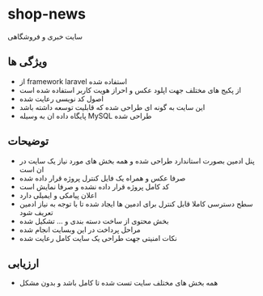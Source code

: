 # shop-news
سایت خبری و فروشگاهی 
## ویژگی ها
- از framework laravel استفاده شده
- از پکیج های مختلف جهت اپلود عکس و احراز هویت کاربر استفاده شده است
- اصول کد نویسی رعایت شده
- این سایت به گونه ای طراحی شده که قابلیت توسعه داشته باشد
- پایگاه داده ان به وسیله MySQL طراحی شده
## توضیحات
- پنل ادمین بصورت استاندارد طراحی شده و همه بخش های مورد نیاز یک سایت در ان است
- صرفا عکس و همراه یک فایل کنترل پروژه قرار داده شده
- کد کامل پروژه قرار داده نشده و صرفا نمایش است
- اعلان پیامکی و ایمیلی دارد
- سطح دسترسی کاملا قابل کنترل برای ادمین ها ایجاد شده تا با توجه به نیاز ادمین تعریف شود
- بخش محتوی از ساخت دسته بندی و ... تشکیل شده
- مراحل پرداخت در این وبسایت انجام شده
- نکات امنیتی جهت طراحی یک سایت کامل رعایت شده
## ارزیابی
- همه بخش های مختلف سایت تست شده تا کامل باشد و بدون مشکل